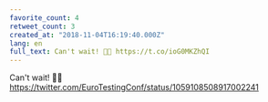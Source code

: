 ```yaml
---
favorite_count: 4
retweet_count: 3
created_at: "2018-11-04T16:19:40.000Z"
lang: en
full_text: Can't wait! 🤩🙌 https://t.co/ioG0MKZhQI
---
```


Can't wait! 🤩🙌
<https://twitter.com/EuroTestingConf/status/1059108508917002241>

